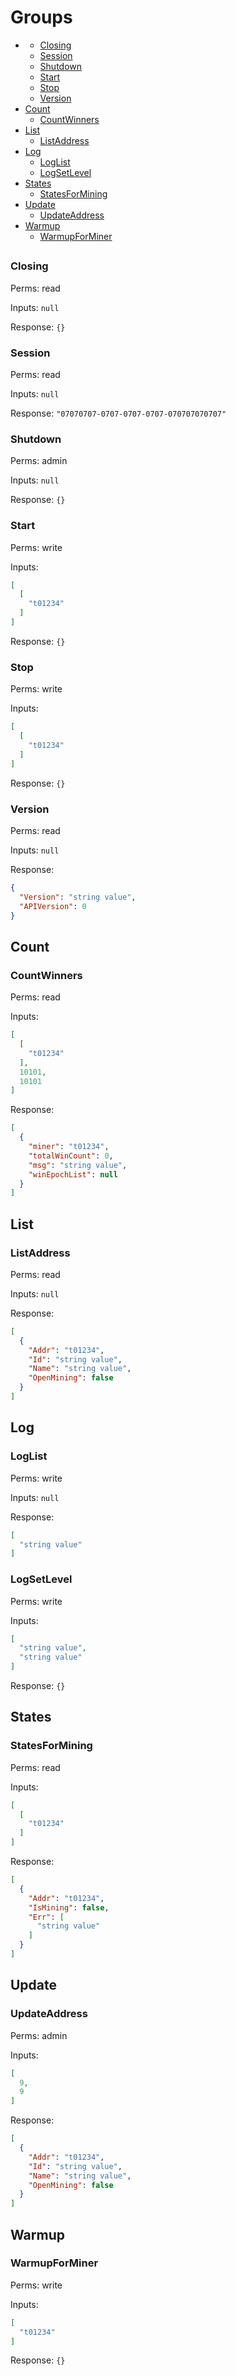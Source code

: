 # Groups
* [](#)
  * [Closing](#Closing)
  * [Session](#Session)
  * [Shutdown](#Shutdown)
  * [Start](#Start)
  * [Stop](#Stop)
  * [Version](#Version)
* [Count](#Count)
  * [CountWinners](#CountWinners)
* [List](#List)
  * [ListAddress](#ListAddress)
* [Log](#Log)
  * [LogList](#LogList)
  * [LogSetLevel](#LogSetLevel)
* [States](#States)
  * [StatesForMining](#StatesForMining)
* [Update](#Update)
  * [UpdateAddress](#UpdateAddress)
* [Warmup](#Warmup)
  * [WarmupForMiner](#WarmupForMiner)
## 


### Closing


Perms: read

Inputs: `null`

Response: `{}`

### Session


Perms: read

Inputs: `null`

Response: `"07070707-0707-0707-0707-070707070707"`

### Shutdown


Perms: admin

Inputs: `null`

Response: `{}`

### Start


Perms: write

Inputs:
```json
[
  [
    "t01234"
  ]
]
```

Response: `{}`

### Stop


Perms: write

Inputs:
```json
[
  [
    "t01234"
  ]
]
```

Response: `{}`

### Version


Perms: read

Inputs: `null`

Response:
```json
{
  "Version": "string value",
  "APIVersion": 0
}
```

## Count


### CountWinners


Perms: read

Inputs:
```json
[
  [
    "t01234"
  ],
  10101,
  10101
]
```

Response:
```json
[
  {
    "miner": "t01234",
    "totalWinCount": 0,
    "msg": "string value",
    "winEpochList": null
  }
]
```

## List


### ListAddress


Perms: read

Inputs: `null`

Response:
```json
[
  {
    "Addr": "t01234",
    "Id": "string value",
    "Name": "string value",
    "OpenMining": false
  }
]
```

## Log


### LogList


Perms: write

Inputs: `null`

Response:
```json
[
  "string value"
]
```

### LogSetLevel


Perms: write

Inputs:
```json
[
  "string value",
  "string value"
]
```

Response: `{}`

## States


### StatesForMining


Perms: read

Inputs:
```json
[
  [
    "t01234"
  ]
]
```

Response:
```json
[
  {
    "Addr": "t01234",
    "IsMining": false,
    "Err": [
      "string value"
    ]
  }
]
```

## Update


### UpdateAddress


Perms: admin

Inputs:
```json
[
  9,
  9
]
```

Response:
```json
[
  {
    "Addr": "t01234",
    "Id": "string value",
    "Name": "string value",
    "OpenMining": false
  }
]
```

## Warmup


### WarmupForMiner


Perms: write

Inputs:
```json
[
  "t01234"
]
```

Response: `{}`

